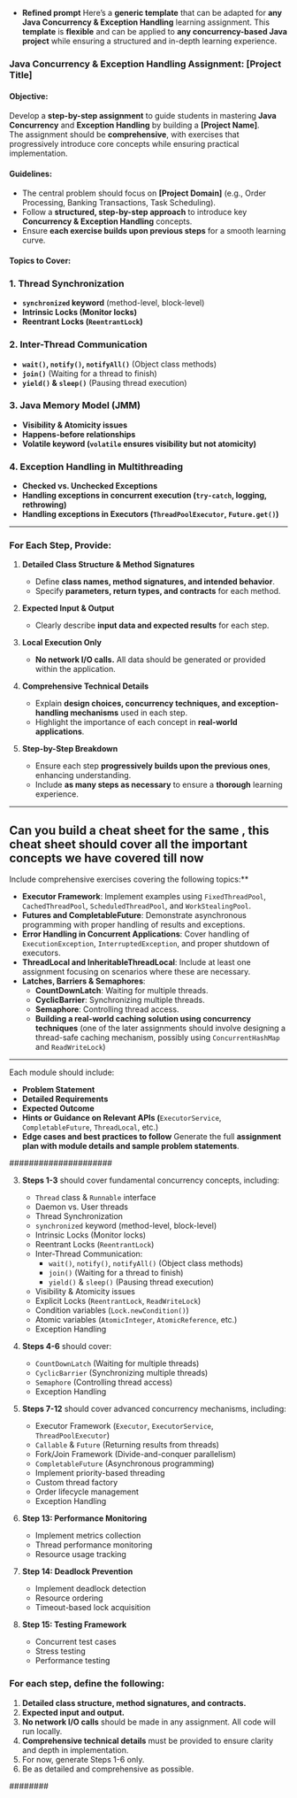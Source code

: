 - **Refined prompt**
Here’s a **generic template** that can be adapted for **any Java Concurrency & Exception Handling** learning assignment.
This **template** is **flexible** and can be applied to **any concurrency-based Java project** while ensuring a structured and in-depth learning experience.
### **Java Concurrency & Exception Handling Assignment: [Project Title]**

#### **Objective:**
Develop a **step-by-step assignment** to guide students in mastering **Java Concurrency** and **Exception Handling** by building a **[Project Name]**.  
 The assignment should be **comprehensive**, with exercises that progressively introduce core concepts while ensuring practical implementation.

#### **Guidelines:**
- The central problem should focus on **[Project Domain]** (e.g., Order Processing, Banking Transactions, Task Scheduling).
- Follow a **structured, step-by-step approach** to introduce key **Concurrency & Exception Handling** concepts.
- Ensure **each exercise builds upon previous steps** for a smooth learning curve.

#### **Topics to Cover:**

### 1. **Thread Synchronization**
   - **`synchronized` keyword** (method-level, block-level)
   - **Intrinsic Locks (Monitor locks)**
   - **Reentrant Locks (`ReentrantLock`)**

### 2. **Inter-Thread Communication**
   - **`wait()`, `notify()`, `notifyAll()`** (Object class methods)
   - **`join()`** (Waiting for a thread to finish)
   - **`yield()` & `sleep()`** (Pausing thread execution)

### 3. **Java Memory Model (JMM)**
   - **Visibility & Atomicity issues**
   - **Happens-before relationships**
   - **Volatile keyword (`volatile` ensures visibility but not atomicity)**

### 4. **Exception Handling in Multithreading**
   - **Checked vs. Unchecked Exceptions**
   - **Handling exceptions in concurrent execution (`try-catch`, logging, rethrowing)**
   - **Handling exceptions in Executors (`ThreadPoolExecutor`, `Future.get()`)**

---

### **For Each Step, Provide:**

1. **Detailed Class Structure & Method Signatures**
   - Define **class names, method signatures, and intended behavior**.
   - Specify **parameters, return types, and contracts** for each method.

2. **Expected Input & Output**
   - Clearly describe **input data and expected results** for each step.

3. **Local Execution Only**
   - **No network I/O calls.** All data should be generated or provided within the application.

4. **Comprehensive Technical Details**
   - Explain **design choices, concurrency techniques, and exception-handling mechanisms** used in each step.
   - Highlight the importance of each concept in **real-world applications**.

5. **Step-by-Step Breakdown**
   - Ensure each step **progressively builds upon the previous ones**, enhancing understanding.
   - Include **as many steps as necessary** to ensure a **thorough** learning experience.

---

Can you build a cheat sheet for the same , this cheat sheet should cover all the important concepts we have covered till now
----------------------------------------------------------------------------------------------------------------------------
Include comprehensive exercises covering the following topics:**

- **Executor Framework**: Implement examples using `FixedThreadPool`, `CachedThreadPool`, `ScheduledThreadPool`, and `WorkStealingPool`.
- **Futures and CompletableFuture**: Demonstrate asynchronous programming with proper handling of results and exceptions.
- **Error Handling in Concurrent Applications**: Cover handling of `ExecutionException`, `InterruptedException`, and proper shutdown of executors.
- **ThreadLocal and InheritableThreadLocal**: Include at least one assignment focusing on scenarios where these are necessary.
- **Latches, Barriers & Semaphores**:
  - **CountDownLatch**: Waiting for multiple threads.
  - **CyclicBarrier**: Synchronizing multiple threads.
  - **Semaphore**: Controlling thread access.
  - **Building a real-world caching solution using concurrency techniques** (one of the later assignments should involve designing a thread-safe caching mechanism, possibly using `ConcurrentHashMap` and `ReadWriteLock`)

---


Each module should include:
   * **Problem Statement**
   * **Detailed Requirements**
   * **Expected Outcome**
   * **Hints or Guidance on Relevant APIs (**`ExecutorService`, `CompletableFuture`, `ThreadLocal`, etc.)
   * **Edge cases and best practices to follow**
Generate the full **assignment plan with module details and sample problem statements**.

#####################  

3. **Steps 1-3** should cover fundamental concurrency concepts, including:
   - `Thread` class & `Runnable` interface
   - Daemon vs. User threads
   - Thread Synchronization
   - `synchronized` keyword (method-level, block-level)
   - Intrinsic Locks (Monitor locks)
   - Reentrant Locks (`ReentrantLock`)
   - Inter-Thread Communication:
     - `wait()`, `notify()`, `notifyAll()` (Object class methods)
     - `join()` (Waiting for a thread to finish)
     - `yield()` & `sleep()` (Pausing thread execution)
   - Visibility & Atomicity issues
   - Explicit Locks (`ReentrantLock`, `ReadWriteLock`)
   - Condition variables (`Lock.newCondition()`)
   - Atomic variables (`AtomicInteger`, `AtomicReference`, etc.)
   - Exception Handling

4. **Steps 4-6** should cover:
   - `CountDownLatch` (Waiting for multiple threads)
   - `CyclicBarrier` (Synchronizing multiple threads)
   - `Semaphore` (Controlling thread access)
   - Exception Handling

5. **Steps 7-12** should cover advanced concurrency mechanisms, including:
   - Executor Framework (`Executor`, `ExecutorService`, `ThreadPoolExecutor`)
   - `Callable` & `Future` (Returning results from threads)
   - Fork/Join Framework (Divide-and-conquer parallelism)
   - `CompletableFuture` (Asynchronous programming)
   - Implement priority-based threading
   - Custom thread factory
   - Order lifecycle management
   - Exception Handling

6. **Step 13: Performance Monitoring**
   - Implement metrics collection
   - Thread performance monitoring
   - Resource usage tracking

7. **Step 14: Deadlock Prevention**
   - Implement deadlock detection
   - Resource ordering
   - Timeout-based lock acquisition

8. **Step 15: Testing Framework**
   - Concurrent test cases
   - Stress testing
   - Performance testing

### For each step, define the following:
1. **Detailed class structure, method signatures, and contracts.**
2. **Expected input and output.**
3. **No network I/O calls** should be made in any assignment. All code will run locally.
4. **Comprehensive technical details** must be provided to ensure clarity and depth in implementation.
5. For now, generate Steps 1-6 only.
6. Be as detailed and comprehensive as possible.

########

